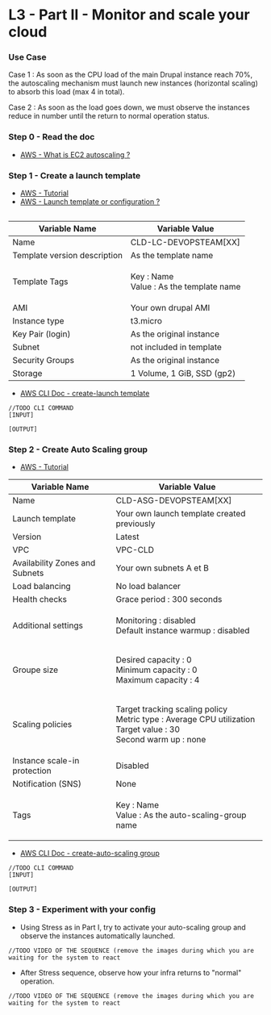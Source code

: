 # L3 - Part II - Monitor and scale your cloud

### Use Case

Case 1 : As soon as the CPU load of the main Drupal instance reach 70%, the autoscaling mechanism must launch new instances (horizontal scaling) to absorb this load (max 4 in total).

Case 2 : As soon as the load goes down, we must observe the instances reduce in number until the return to normal operation status. &#x20;

### Step 0 - Read the doc

* [AWS - What is EC2 autoscaling ?](https://docs.aws.amazon.com/autoscaling/ec2/userguide/what-is-amazon-ec2-auto-scaling.html)

### Step 1 - Create a launch template

* [AWS - Tutorial](https://docs.aws.amazon.com/autoscaling/ec2/userguide/GettingStartedTutorial.html#gs-create-lt)
* [AWS - Launch template or configuration ?](https://docs.aws.amazon.com/autoscaling/ec2/userguide/launch-templates.html)

<figure><img src="../../../.gitbook/assets/image (2).png" alt=""><figcaption></figcaption></figure>

| Variable Name                | Variable Value                                    |
| ---------------------------- | ------------------------------------------------- |
| Name                         | CLD-LC-DEVOPSTEAM\[XX]                            |
| Template version description | As the template name                              |
| Template Tags                | <p>Key : Name<br>Value : As the template name</p> |
| AMI                          | Your own drupal AMI                               |
| Instance type                | t3.micro                                          |
| Key Pair (login)             | As the original instance                          |
| Subnet                       | not included in template                          |
| Security Groups              | As the original instance                          |
| Storage                      | 1 Volume, 1 GiB, SSD (gp2)                        |

* [AWS CLI Doc - create-launch template](https://awscli.amazonaws.com/v2/documentation/api/latest/reference/ec2/create-launch-template.html)

```
//TODO CLI COMMAND
[INPUT]

[OUTPUT]
```

### Step 2 - Create Auto Scaling group

* [AWS - Tutorial](https://docs.aws.amazon.com/autoscaling/ec2/userguide/GettingStartedTutorial.html#gs-create-asg)

| Variable Name                  | Variable Value                                                                                                               |
| ------------------------------ | ---------------------------------------------------------------------------------------------------------------------------- |
| Name                           | CLD-ASG-DEVOPSTEAM\[XX]                                                                                                      |
| Launch template                | Your own launch template created previously                                                                                  |
| Version                        | Latest                                                                                                                       |
| VPC                            | VPC-CLD                                                                                                                      |
| Availability Zones and Subnets | Your own subnets A et B                                                                                                      |
| Load balancing                 | No load balancer                                                                                                             |
| Health checks                  | Grace period : 300 seconds                                                                                                   |
| Additional settings            | <p>Monitoring : disabled<br>Default instance warmup : disabled</p>                                                           |
| Groupe size                    | <p>Desired capacity : 0<br>Minimum capacity : 0<br>Maximum capacity : 4</p>                                                  |
| Scaling policies               | <p>Target tracking scaling policy<br>Metric type : Average CPU utilization<br>Target value : 30<br>Second warm up : none</p> |
| Instance scale-in protection   | Disabled                                                                                                                     |
| Notification (SNS)             | None                                                                                                                         |
| Tags                           | <p>Key : Name<br>Value : As the auto-scaling-group name</p>                                                                  |



* [AWS CLI Doc - create-auto-scaling group](https://awscli.amazonaws.com/v2/documentation/api/latest/reference/autoscaling/create-auto-scaling-group.html)

```
//TODO CLI COMMAND
[INPUT]

[OUTPUT]
```

### Step 3 - Experiment with your config

* Using Stress as in Part I, try to activate your auto-scaling group and observe the instances automatically launched.

```
//TODO VIDEO OF THE SEQUENCE (remove the images during which you are waiting for the system to react
```

* After Stress sequence, observe how your infra returns to "normal" operation.

```
//TODO VIDEO OF THE SEQUENCE (remove the images during which you are waiting for the system to react
```





